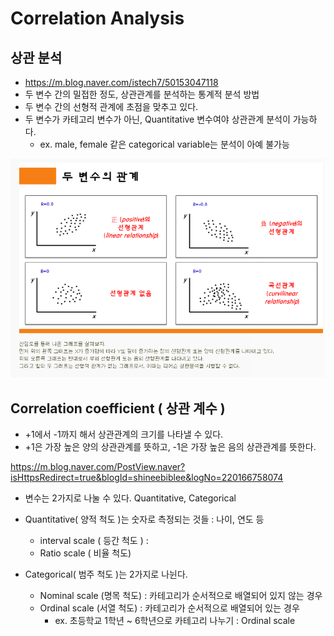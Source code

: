 # Correlation Analysis



## 상관 분석

- https://m.blog.naver.com/istech7/50153047118
- 두 변수 간의 밀접한 정도, 상관관계를 분석하는 통계적 분석 방법
-  두 변수 간의 선형적 관계에 초점을 맞추고 있다.
- 두 변수가 카테고리 변수가 아닌, Quantitative 변수여야 상관관계 분석이 가능하다.
  - ex. male, female 같은 categorical variable는 분석이 아예 불가능



![correlation_variable](Correlation_Analysis.assets/correlation_variable.png)



## Correlation coefficient ( 상관 계수 )

* +1에서 -1까지 해서 상관관계의 크기를 나타낼 수 있다.
*  +1은 가장 높은 양의 상관관계를 뜻하고, -1은 가장 높은 음의 상관관계를 뜻한다.



https://m.blog.naver.com/PostView.naver?isHttpsRedirect=true&blogId=shineebiblee&logNo=220166758074

* 변수는 2가지로 나눌 수 있다. Quantitative, Categorical
* Quantitative( 양적 척도 )는 숫자로 측정되는 것들 : 나이, 연도 등
  * interval scale ( 등간 척도 ) : 
  * Ratio scale ( 비율 척도)



* Categorical( 범주 척도 )는 2가지로 나뉜다.
  * Nominal scale (명목 척도) : 카테고리가 순서적으로 배열되어 있지 않는 경우
  * Ordinal scale (서열 척도) : 카테고리가 순서적으로 배열되어 있는 경우
    * ex.  초등학교 1학년 ~ 6학년으로 카테고리 나누기 : Ordinal scale

